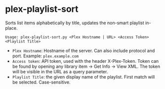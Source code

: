 # plex-playlist-sort
Sorts list items alphabetically by title, updates the non-smart playlist in-place.

`Usage: plex-playlist-sort.py <Plex Hostname | URL> <Access Token> <Playlist Title>`

- `Plex Hostname`: Hostname of the server. Can also include protocol and port. Example: `plex.example.com`
- `Access token`: API token, used with the header X-Plex-Token. Token can be found by opening any library item -> Get Info -> View XML. The token will be visible in the URL as a query parameter.
- `Playlist Title`: the given display name of the playlist. First match will be selected. Case-sensitive.
